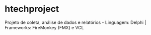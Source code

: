 # htechproject
Projeto de coleta, análise de dados e relatórios  - Linguagem: Delphi | Frameworks: FireMonkey (FMX) e VCL
